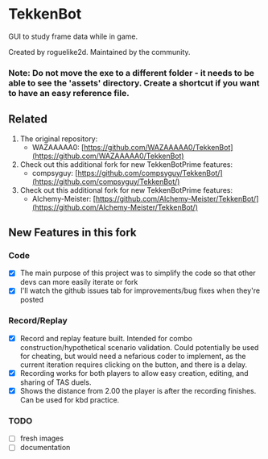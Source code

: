 # TekkenBot

GUI to study frame data while in game.

Created by roguelike2d. Maintained by the community.

### Note: Do not move the exe to a different folder - it needs to be able to see the 'assets' directory. Create a shortcut if you want to have an easy reference file.

## Related

1. The original repository:
   - WAZAAAAA0: [https://github.com/WAZAAAAA0/TekkenBot](https://github.com/WAZAAAAA0/TekkenBot)
2. Check out this additional fork for new TekkenBotPrime features:
   - compsyguy: [https://github.com/compsyguy/TekkenBot/](https://github.com/compsyguy/TekkenBot/)
3. Check out this additional fork for new TekkenBotPrime features:
   - Alchemy-Meister: [https://github.com/Alchemy-Meister/TekkenBot/](https://github.com/Alchemy-Meister/TekkenBot/)

## New Features in this fork

### Code

- [x] The main purpose of this project was to simplify the code so that other devs can more easily iterate or fork
- [x] I'll watch the github issues tab for improvements/bug fixes when they're posted

### Record/Replay

- [x] Record and replay feature built. Intended for combo construction/hypothetical scenario validation. Could potentially be used for cheating, but would need a nefarious coder to implement, as the current iteration requires clicking on the button, and there is a delay.
- [x] Recording works for both players to allow easy creation, editing, and sharing of TAS duels.
- [x] Shows the distance from 2.00 the player is after the recording finishes. Can be used for kbd practice.

### TODO

- [ ] fresh images
- [ ] documentation
